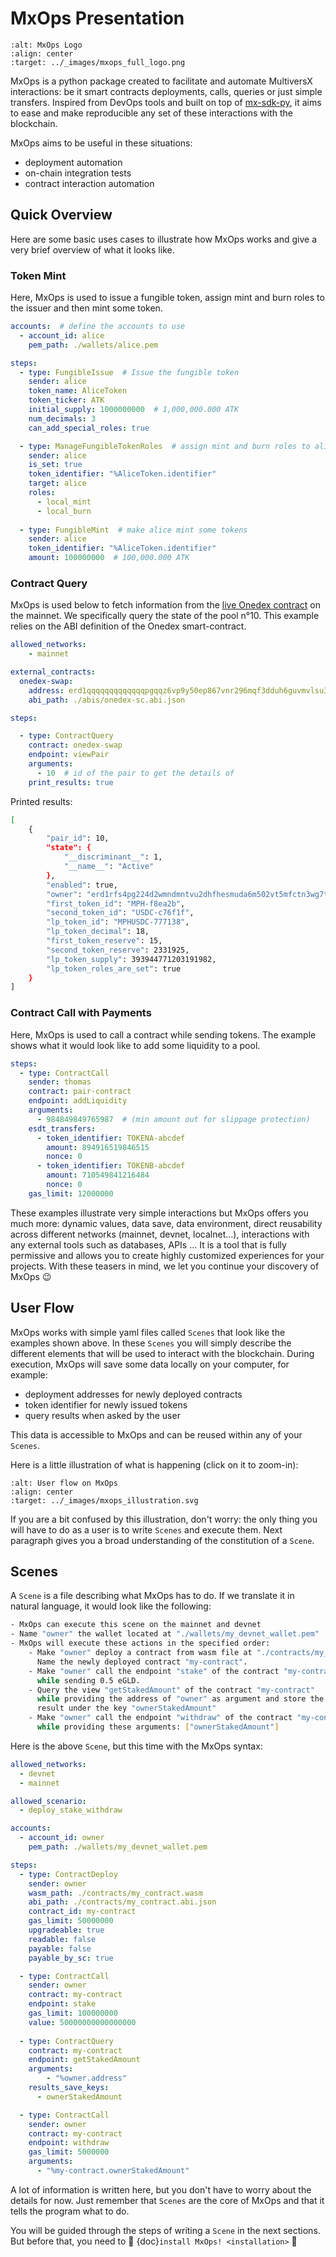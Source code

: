 # MxOps Presentation

```{figure} ../_images/mxops_full_logo.png
:alt: MxOps Logo
:align: center
:target: ../_images/mxops_full_logo.png
```

MxOps is a python package created to facilitate and automate MultiversX interactions: be it smart contracts deployments, calls, queries or just simple transfers. Inspired from DevOps tools and built on top of [mx-sdk-py](https://github.com/multiversx/mx-sdk-py), it aims to ease and make reproducible any set of these interactions with the blockchain.

MxOps aims to be useful in these situations:

- deployment automation
- on-chain integration tests
- contract interaction automation

## Quick Overview

Here are some basic uses cases to illustrate how MxOps works and give a very brief overview of what it looks like.

### Token Mint

Here, MxOps is used to issue a fungible token, assign mint and burn roles to the issuer and then mint some token.

```yaml
accounts:  # define the accounts to use
  - account_id: alice
    pem_path: ./wallets/alice.pem

steps:
  - type: FungibleIssue  # Issue the fungible token
    sender: alice
    token_name: AliceToken
    token_ticker: ATK
    initial_supply: 1000000000  # 1,000,000.000 ATK
    num_decimals: 3
    can_add_special_roles: true

  - type: ManageFungibleTokenRoles  # assign mint and burn roles to alice
    sender: alice
    is_set: true
    token_identifier: "%AliceToken.identifier"
    target: alice
    roles:
      - local_mint
      - local_burn
  
  - type: FungibleMint  # make alice mint some tokens
    sender: alice
    token_identifier: "%AliceToken.identifier"
    amount: 100000000  # 100,000.000 ATK
```

### Contract Query

MxOps is used below to fetch information from the [live Onedex contract](https://explorer.multiversx.com/accounts/erd1qqqqqqqqqqqqqpgqqz6vp9y50ep867vnr296mqf3dduh6guvmvlsu3sujc) on the mainnet. We specifically query the state of the pool n°10. This example relies on the ABI definition of the Onedex smart-contract.

```yaml
allowed_networks:
    - mainnet

external_contracts:
  onedex-swap: 
    address: erd1qqqqqqqqqqqqqpgqqz6vp9y50ep867vnr296mqf3dduh6guvmvlsu3sujc
    abi_path: ./abis/onedex-sc.abi.json

steps:

  - type: ContractQuery
    contract: onedex-swap
    endpoint: viewPair
    arguments:
      - 10  # id of the pair to get the details of
    print_results: true
```

Printed results:
```bash
[
    {
        "pair_id": 10,
        "state": {
            "__discriminant__": 1,
            "__name__": "Active"
        },
        "enabled": true,
        "owner": "erd1rfs4pg224d2wmndmntvu2dhfhesmuda6m502vt5mfctn3wg7tu4sk6rtku",
        "first_token_id": "MPH-f8ea2b",
        "second_token_id": "USDC-c76f1f",
        "lp_token_id": "MPHUSDC-777138",
        "lp_token_decimal": 18,
        "first_token_reserve": 15,
        "second_token_reserve": 2331925,
        "lp_token_supply": 393944771203191982,
        "lp_token_roles_are_set": true
    }
]
```

### Contract Call with Payments

Here, MxOps is used to call a contract while sending tokens. The example shows what it would look like to add some liquidity to a pool.

```yaml
steps:
  - type: ContractCall
    sender: thomas
    contract: pair-contract
    endpoint: addLiquidity
    arguments:
      - 984849849765987  # (min amount out for slippage protection)
    esdt_transfers:
      - token_identifier: TOKENA-abcdef
        amount: 894916519846515
        nonce: 0
      - token_identifier: TOKENB-abcdef
        amount: 710549841216484
        nonce: 0
    gas_limit: 12000000
```

These examples illustrate very simple interactions but MxOps offers you much more: dynamic values, data save, data environment, direct reusability across different networks (mainnet, devnet, localnet...), interactions with any external tools such as databases, APIs ...
It is a tool that is fully permissive and allows you to create highly customized experiences for your projects. With these teasers in mind, we let you continue your discovery of MxOps 😉

## User Flow

MxOps works with simple yaml files called `Scenes` that look like the examples shown above. In these `Scenes` you will simply describe the different elements that will be used to interact with the blockchain.
During execution, MxOps will save some data locally on your computer, for example:

- deployment addresses for newly deployed contracts
- token identifier for newly issued tokens
- query results when asked by the user

This data is accessible to MxOps and can be reused within any of your `Scenes`.

Here is a little illustration of what is happening (click on it to zoom-in):

```{figure} ../_images/mxops_illustration.svg
:alt: User flow on MxOps
:align: center
:target: ../_images/mxops_illustration.svg
```


If you are a bit confused by this illustration, don't worry: the only thing you will have to do as a user is to write `Scenes` and execute them. Next paragraph gives you a broad understanding of the constitution of a `Scene`.

## Scenes

A `Scene` is a file describing what MxOps has to do. If we translate it in natural language, it would look like the following:

  ```bash
  - MxOps can execute this scene on the mainnet and devnet
  - Name "owner" the wallet located at "./wallets/my_devnet_wallet.pem"
  - MxOps will execute these actions in the specified order:
      - Make "owner" deploy a contract from wasm file at "./contracts/my_contract.wasm".
        Name the newly deployed contract "my-contract".
      - Make "owner" call the endpoint "stake" of the contract "my-contract"
        while sending 0.5 eGLD.
      - Query the view "getStakedAmount" of the contract "my-contract"
        while providing the address of "owner" as argument and store the
        result under the key "ownerStakedAmount"
      - Make "owner" call the endpoint "withdraw" of the contract "my-contract"
        while providing these arguments: ["ownerStakedAmount"]
  ```

Here is the above `Scene`, but this time with the MxOps syntax:

  ```yaml
  allowed_networks:
    - devnet
    - mainnet

  allowed_scenario:
    - deploy_stake_withdraw

  accounts:
    - account_id: owner
      pem_path: ./wallets/my_devnet_wallet.pem

  steps:
    - type: ContractDeploy
      sender: owner
      wasm_path: ./contracts/my_contract.wasm
      abi_path: ./contracts/my_contract.abi.json
      contract_id: my-contract
      gas_limit: 50000000
      upgradeable: true
      readable: false
      payable: false
      payable_by_sc: true

    - type: ContractCall
      sender: owner
      contract: my-contract
      endpoint: stake
      gas_limit: 100000000
      value: 50000000000000000
    
    - type: ContractQuery
      contract: my-contract
      endpoint: getStakedAmount
      arguments:
          - "%owner.address"
      results_save_keys:
        - ownerStakedAmount

    - type: ContractCall
      sender: owner
      contract: my-contract
      endpoint: withdraw
      gas_limit: 5000000
      arguments:
        - "%my-contract.ownerStakedAmount"

  ```

A lot of information is written here, but you don't have to worry about the details for now. Just remember that `Scenes` are the core of MxOps and that it tells the program what to do.

You will be guided through the steps of writing a `Scene` in the next sections. But before that, you need to 🚧 {doc}`install MxOps! <installation>` 🚧
